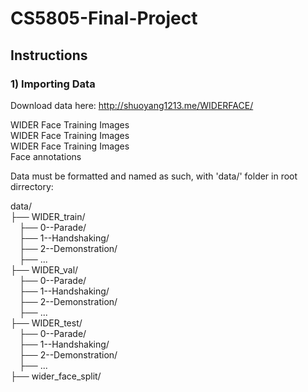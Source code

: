 # CS5805-Final-Project

## Instructions

### 1) Importing Data

Download data here: http://shuoyang1213.me/WIDERFACE/

WIDER Face Training Images <br />
WIDER Face Training Images <br />
WIDER Face Training Images <br />
Face annotations

Data must be formatted and named as such, with 'data/' folder in root dirrectory:

data/ <br />
├── WIDER_train/ <br />
&emsp;├── 0--Parade/ <br />
&emsp;├── 1--Handshaking/ <br />
&emsp;├── 2--Demonstration/ <br />
&emsp;├── ... <br />
├── WIDER_val/ <br />
&emsp;├── 0--Parade/ <br />
&emsp;├── 1--Handshaking/ <br />
&emsp;├── 2--Demonstration/ <br />
&emsp;├── ... <br />
├── WIDER_test/ <br />
&emsp;├── 0--Parade/ <br />
&emsp;├── 1--Handshaking/ <br />
&emsp;├── 2--Demonstration/ <br />
&emsp;├── ... <br />
├── wider_face_split/ <br />
